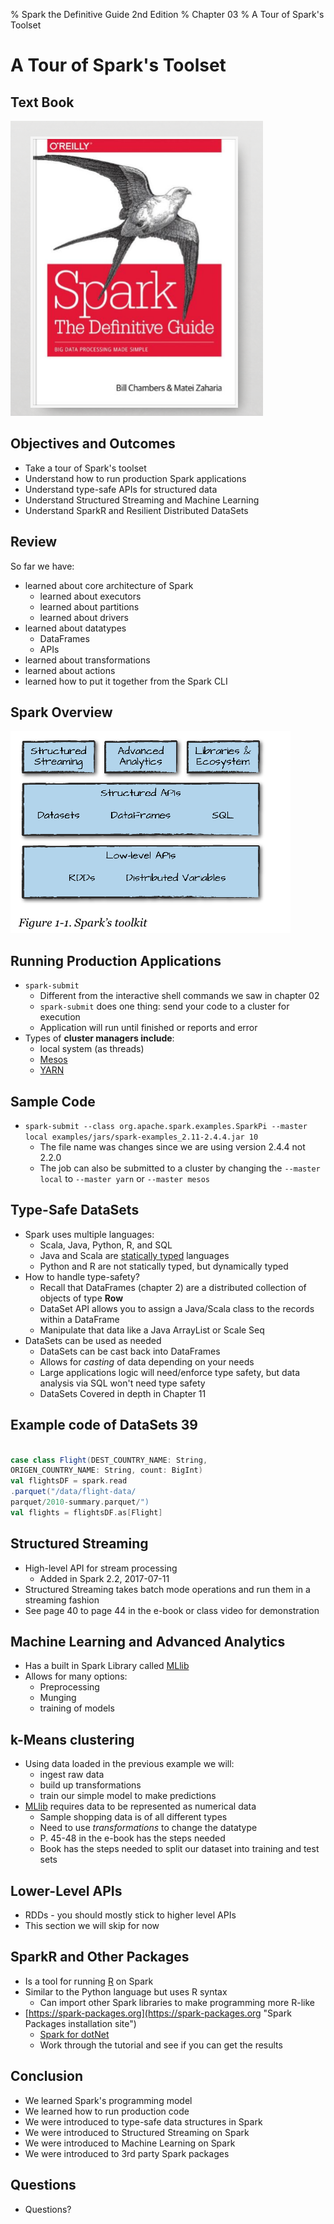 % Spark the Definitive Guide 2nd Edition
% Chapter 03
% A Tour of Spark's Toolset

# A Tour of Spark's Toolset

## Text Book

![*itmd-521 textbook*](images/spark-book.png "Spark TextBook")

## Objectives and Outcomes

- Take a tour of Spark's toolset
- Understand how to run production Spark applications
- Understand type-safe APIs for structured data
- Understand Structured Streaming and Machine Learning
- Understand SparkR and Resilient Distributed DataSets

## Review

So far we have:

- learned about core architecture of Spark
  - learned about executors
  - learned about partitions
  - learned about drivers
- learned about datatypes
  - DataFrames
  - APIs
- learned about transformations
- learned about actions
- learned how to put it together from the Spark CLI

## Spark Overview

![*Figure 3-1 Spark's Toolsets*](images/fig3-1.png "Figure 3-1 Spark Architecture")

## Running Production Applications

- `spark-submit`
  - Different from the interactive shell commands we saw in chapter 02
  - `spark-submit` does one thing: send your code to a cluster for execution
  - Application will run until finished or reports and error
- Types of **cluster managers include**:
  - local system (as threads)
  - [Mesos](http://mesos.apache.org/ "Apache Mesos page")
  - [YARN](https://hadoop.apache.org/docs/r2.9.2/hadoop-yarn/hadoop-yarn-site/YARN.html "Apache YARN page")

## Sample Code

- ```spark-submit --class org.apache.spark.examples.SparkPi --master local examples/jars/spark-examples_2.11-2.4.4.jar 10```
  - The file name was changes since we are using version 2.4.4 not 2.2.0
  - The job can also be submitted to a cluster by changing the `--master local` to `--master yarn` or `--master mesos`

## Type-Safe DataSets

- Spark uses multiple languages:
  - Scala, Java, Python, R, and SQL
  - Java and Scala are [statically typed](https://en.wikipedia.org/wiki/Type_system "Static typing wiki page") languages
  - Python and R are not statically typed, but dynamically typed
- How to handle type-safety?
  - Recall that DataFrames (chapter 2) are a distributed collection of objects of type **Row**
  - DataSet API allows you to assign a Java/Scala class to the records within a DataFrame
  - Manipulate that data like a Java ArrayList or Scale Seq
- DataSets can be used as needed
  - DataSets can be cast back into DataFrames
  - Allows for *casting* of data depending on your needs
  - Large applications logic will need/enforce type safety, but data analysis via SQL won't need type safety
  - DataSets Covered in depth in Chapter 11

## Example code of DataSets 39

```Scala

case class Flight(DEST_COUNTRY_NAME: String,
ORIGEN_COUNTRY_NAME: String, count: BigInt)
val flightsDF = spark.read
.parquet("/data/flight-data/
parquet/2010-summary.parquet/")
val flights = flightsDF.as[Flight]

```

## Structured Streaming

- High-level API for stream processing
  - Added in Spark 2.2, 2017-07-11
- Structured Streaming takes batch mode operations and run them in a streaming fashion
- See page 40 to page 44 in the e-book or class video for demonstration

## Machine Learning and Advanced Analytics

- Has a built in Spark Library called [MLlib](https://en.wikipedia.org/wiki/Apache_Spark#MLlib_Machine_Learning_Library "MLlib wiki page")
- Allows for many options:
  - Preprocessing
  - Munging
  - training of models

## k-Means clustering

- Using data loaded in the previous example we will:
  - ingest raw data
  - build up transformations
  - train our simple model to make predictions
- [MLlib](https://en.wikipedia.org/wiki/Apache_Spark#MLlib_Machine_Learning_Library "MLlib wiki page") requires data to be represented as numerical data
  - Sample shopping data is of all different types
  - Need to use *transformations* to change the datatype
  - P. 45-48 in the e-book has the steps needed
  - Book has the steps needed to split our dataset into training and test sets

## Lower-Level APIs

- RDDs - you should mostly stick to higher level APIs
- This section we will skip for now

## SparkR and Other Packages

- Is a tool for running [R](https://en.wikipedia.org/wiki/R_\(programming_language\) "R programming language") on Spark
- Similar to the Python language but uses R syntax
  - Can import other Spark libraries to make programming more R-like
- [https://spark-packages.org](https://spark-packages.org "Spark Packages installation site")
  - [Spark for dotNet](https://dotnet.microsoft.com/apps/data/spark "dotnet plugin for Spark")
  - Work through the tutorial and see if you can get the results

## Conclusion

- We learned Spark's programming model
- We learned how to run production code
- We were introduced to type-safe data structures in Spark
- We were introduced to Structured Streaming on Spark
- We were introduced to Machine Learning on Spark
- We were introduced to 3rd party Spark packages

## Questions

- Questions?
